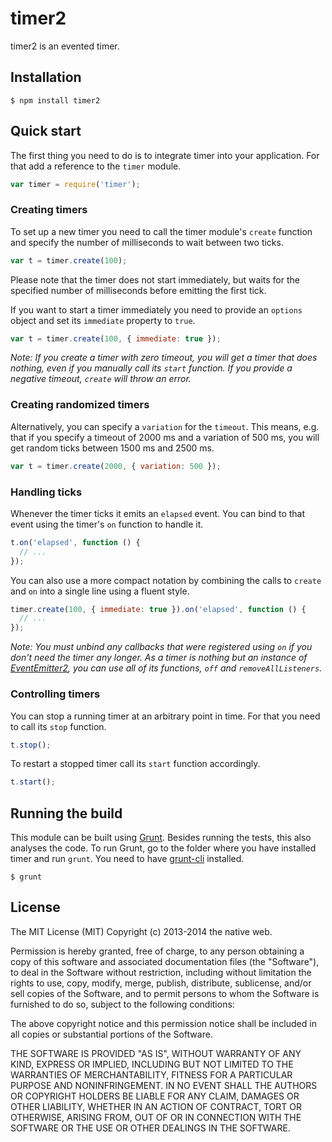 # timer2

timer2 is an evented timer.

## Installation

    $ npm install timer2

## Quick start

The first thing you need to do is to integrate timer into your application. For that add a reference to the `timer` module.

```javascript
var timer = require('timer');
```

### Creating timers

To set up a new timer you need to call the timer module's `create` function and specify the number of milliseconds to wait between two ticks.

```javascript
var t = timer.create(100);
```

Please note that the timer does not start immediately, but waits for the specified number of milliseconds before emitting the first tick.

If you want to start a timer immediately you need to provide an `options` object and set its `immediate` property to `true`.

```javascript
var t = timer.create(100, { immediate: true });
```

*Note: If you create a timer with zero timeout, you will get a timer that does nothing, even if you manually call its `start` function. If you provide a negative timeout, `create` will throw an error.*

### Creating randomized timers

Alternatively, you can specify a `variation` for the `timeout`. This means, e.g. that if you specify a timeout of 2000 ms and a variation of 500 ms, you will get random ticks between 1500 ms and 2500 ms.

```javascript
var t = timer.create(2000, { variation: 500 });
```

### Handling ticks

Whenever the timer ticks it emits an `elapsed` event. You can bind to that event using the timer's `on` function to handle it.

```javascript
t.on('elapsed', function () {
  // ...
});
```

You can also use a more compact notation by combining the calls to `create` and `on` into a single line using a fluent style.

```javascript
timer.create(100, { immediate: true }).on('elapsed', function () {
  // ...
});
```

*Note: You must unbind any callbacks that were registered using `on` if you don't need the timer any longer. As a timer is nothing but an instance of [EventEmitter2](https://github.com/hij1nx/EventEmitter2), you can use all of its functions, `off` and `removeAllListeners`.*

### Controlling timers

You can stop a running timer at an arbitrary point in time. For that you need to call its `stop` function.

```javascript
t.stop();
```

To restart a stopped timer call its `start` function accordingly.

```javascript
t.start();
```

## Running the build

This module can be built using [Grunt](http://gruntjs.com/). Besides running the tests, this also analyses the code. To run Grunt, go to the folder where you have installed timer and run `grunt`. You need to have [grunt-cli](https://github.com/gruntjs/grunt-cli) installed.

    $ grunt

## License

The MIT License (MIT)
Copyright (c) 2013-2014 the native web.

Permission is hereby granted, free of charge, to any person obtaining a copy of this software and associated documentation files (the "Software"), to deal in the Software without restriction, including without limitation the rights to use, copy, modify, merge, publish, distribute, sublicense, and/or sell copies of the Software, and to permit persons to whom the Software is furnished to do so, subject to the following conditions:

The above copyright notice and this permission notice shall be included in all copies or substantial portions of the Software.

THE SOFTWARE IS PROVIDED "AS IS", WITHOUT WARRANTY OF ANY KIND, EXPRESS OR IMPLIED, INCLUDING BUT NOT LIMITED TO THE WARRANTIES OF MERCHANTABILITY, FITNESS FOR A PARTICULAR PURPOSE AND NONINFRINGEMENT. IN NO EVENT SHALL THE AUTHORS OR COPYRIGHT HOLDERS BE LIABLE FOR ANY CLAIM, DAMAGES OR OTHER LIABILITY, WHETHER IN AN ACTION OF CONTRACT, TORT OR OTHERWISE, ARISING FROM, OUT OF OR IN CONNECTION WITH THE SOFTWARE OR THE USE OR OTHER DEALINGS IN THE SOFTWARE.
